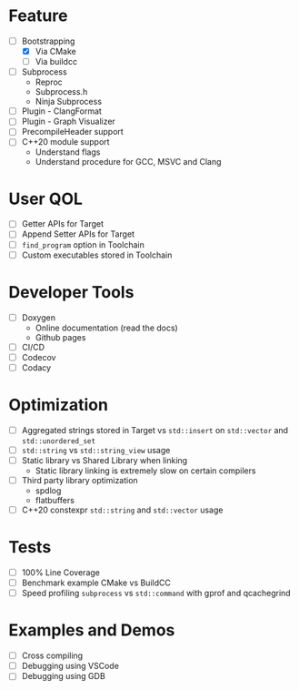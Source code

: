 
# Feature

- [ ] Bootstrapping
  - [x] Via CMake
  - [ ] Via buildcc
- [ ] Subprocess
  - Reproc
  - Subprocess.h
  - Ninja Subprocess 
- [ ] Plugin - ClangFormat
- [ ] Plugin - Graph Visualizer
- [ ] PrecompileHeader support
- [ ] C++20 module support
  - Understand flags
  - Understand procedure for GCC, MSVC and Clang

# User QOL

- [ ] Getter APIs for Target
- [ ] Append Setter APIs for Target
- [ ] `find_program` option in Toolchain
- [ ] Custom executables stored in Toolchain 

# Developer Tools

- [ ] Doxygen
  - Online documentation (read the docs)
  - Github pages
- [ ] CI/CD
- [ ] Codecov
- [ ] Codacy

# Optimization

- [ ] Aggregated strings stored in Target vs `std::insert` on `std::vector` and `std::unordered_set`
- [ ] `std::string` vs `std::string_view` usage
- [ ] Static library vs Shared Library when linking
  - Static library linking is extremely slow on certain compilers
- [ ] Third party library optimization
  - spdlog
  - flatbuffers
- [ ] C++20 constexpr `std::string` and `std::vector` usage

# Tests

- [ ] 100% Line Coverage
- [ ] Benchmark example CMake vs BuildCC
- [ ] Speed profiling `subprocess` vs `std::command` with gprof and qcachegrind

# Examples and Demos

- [ ] Cross compiling
- [ ] Debugging using VSCode
- [ ] Debugging using GDB
